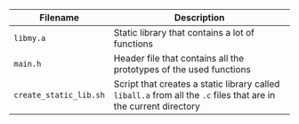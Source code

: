 | Filename | Description |
| -------- | ----------- |
| `libmy.a` | Static library that contains a lot of functions |
| `main.h` | Header file that contains all the prototypes of the used functions |
| `create_static_lib.sh` | Script that creates a static library called `liball.a` from all the `.c` files that are in the current directory |
